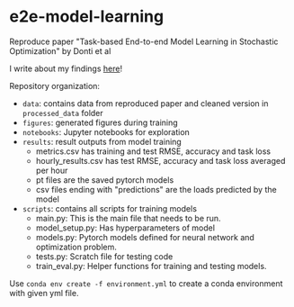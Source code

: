# e2e-model-learning
Reproduce paper "Task-based End-to-end Model Learning in Stochastic Optimization" by Donti et al

I write about my findings [here](https://mianakajima.github.io/projects/task-based-ML/)! 

Repository organization: 
- `data`: contains data from reproduced paper and cleaned version in `processed_data` folder
- `figures`: generated figures during training
- `notebooks`: Jupyter notebooks for exploration 
- `results`: result outputs from model training
  - metrics.csv has training and test RMSE, accuracy and task loss
  - hourly_results.csv has test RMSE, accuracy and task loss averaged per hour
  - pt files are the saved pytorch models
  - csv files ending with "predictions" are the loads predicted by the model 
- `scripts`: contains all scripts for training models
  - main.py: This is the main file that needs to be run. 
  - model_setup.py: Has hyperparameters of model
  - models.py: Pytorch models defined for neural network and optimization problem.
  - tests.py: Scratch file for testing code
  - train_eval.py: Helper functions for training and testing models. 
  
  
Use `conda env create -f environment.yml` to create a conda environment with given yml file.
